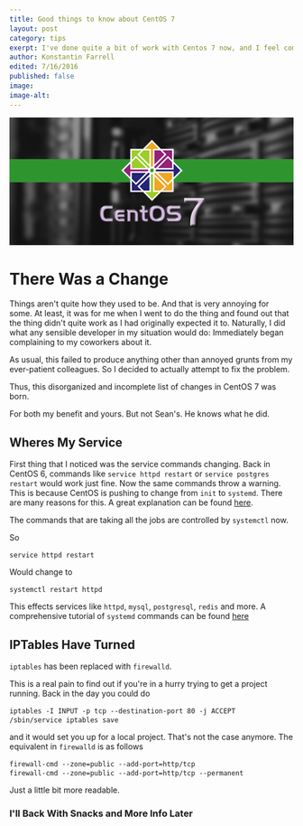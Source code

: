 ```yaml
---
title: Good things to know about CentOS 7
layout: post
category: tips
exerpt: I've done quite a bit of work with Centos 7 now, and I feel comfortable enough with it to share some helpful tips and tricks I've found along the way.
author: Konstantin Farrell
edited: 7/16/2016
published: false
image:
image-alt:
---
```


![CentOS 7 banner](/files/img/centos7.png)

# There Was a Change

Things aren't quite how they used to be. And that is very annoying for some. At least,
it was for me when I went to do the thing and found out that the thing didn't quite
work as I had originally expected it to. Naturally, I did what any sensible developer in
my situation would do: Immediately began complaining to my coworkers about it.

As usual, this failed to produce anything other than annoyed grunts from my ever-patient
colleagues. So I decided to actually attempt to fix the problem.

Thus, this disorganized and incomplete list of changes in CentOS 7 was born.

For both my benefit and yours. But not Sean's. He knows what he did.

## Wheres My Service

First thing that I noticed was the service commands changing. Back in CentOS 6, commands
like `service httpd restart` or `service postgres restart` would work just fine.
Now the same commands throw a warning. This is because CentOS is pushing to change from
`init` to `systemd`. There are many reasons for this. A great explanation can be found
[here](http://www.tecmint.com/systemd-replaces-init-in-linux/).

The commands that are taking all the jobs are controlled by `systemctl` now.

So

    service httpd restart

Would change to

    systemctl restart httpd

This effects services like `httpd`, `mysql`, `postgresql`, `redis` and more.
A comprehensive tutorial of `systemd` commands can be found
[here](https://www.digitalocean.com/community/tutorials/how-to-use-systemctl-to-manage-systemd-services-and-units)

## IPTables Have Turned

`iptables` has been replaced with `firewalld`.

This is a real pain to find out if you're in a hurry trying to get a project running.
Back in the day you could do

    iptables -I INPUT -p tcp --destination-port 80 -j ACCEPT
    /sbin/service iptables save

and it would set you up for a local project. That's not the case anymore. The equivalent in
`firewalld` is as follows

    firewall-cmd --zone=public --add-port=http/tcp
    firewall-cmd --zone=public --add-port=http/tcp --permanent

Just a little bit more readable.

### I'll Back With Snacks and More Info Later
